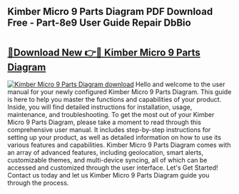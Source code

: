 ## Kimber Micro 9 Parts Diagram PDF Download Free - Part-8e9 User Guide Repair DbBio

# <h2><a href="http://dflbsa.blite.top/?on=Kimber+Micro+9+Parts+Diagram">🔗Download New 👉🔴 Kimber Micro 9 Parts Diagram</a></h2>

[![Kimber Micro 9 Parts Diagram download](https://i.imgur.com/lujVjoI.png)](http://dflbsa.blite.top/?on=Kimber+Micro+9+Parts+Diagram)
Hello and welcome to the user manual for your newly configured Kimber Micro 9 Parts Diagram. This guide is here to help you master the functions and capabilities of your product. Inside, you will find detailed instructions for installation, usage, maintenance, and troubleshooting. To get the most out of your Kimber Micro 9 Parts Diagram, please take a moment to read through this comprehensive user manual. It includes step-by-step instructions for setting up your product, as well as detailed information on how to use its various features and capabilities. Kimber Micro 9 Parts Diagram comes with an array of advanced features, including geolocation, smart alerts, customizable themes, and multi-device syncing, all of which can be accessed and customized through the user interface. Let's Get Started! Contact us today and let us Kimber Micro 9 Parts Diagram guide you through the process.
